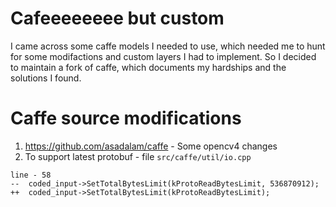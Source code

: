 # Cafeeeeeeee but custom

I came across some caffe models I needed to use, which needed me to hunt for some modifactions and custom layers I had to implement. So I decided to maintain a fork of caffe, which documents my hardships and the solutions I found.

# Caffe source modifications

1. https://github.com/asadalam/caffe - Some opencv4 changes
2. To support latest protobuf - file `src/caffe/util/io.cpp`

```
line - 58
--  coded_input->SetTotalBytesLimit(kProtoReadBytesLimit, 536870912);
++  coded_input->SetTotalBytesLimit(kProtoReadBytesLimit);
```
